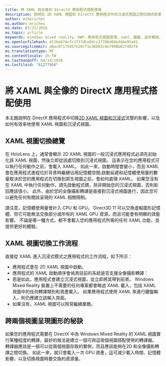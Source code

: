 ```yaml
---
title: 將 XAML 與全像的 DirectX 應用程式搭配使用
description: 說明在 2D XAML 視圖和 DirectX 應用程式中的沉浸式視圖之間切換的影響，以及如何有效率地使用 XAML 視圖和沉浸式視圖。
author: mikeriches
ms.author: mriches
ms.date: 03/21/2018
ms.topic: article
keywords: windows mixed reality，UWP，應用程式視圖管理，xaml，鍵盤，逐步解說，DirectX
ms.openlocfilehash: 4136e674cfc1737dba9dcc1f70bd68edd4e95a41
ms.sourcegitcommit: d6ac8f1f545fe20cf1e36b83c0e7998b82fd02f8
ms.translationtype: MT
ms.contentlocale: zh-TW
ms.lasthandoff: 04/14/2020
ms.locfileid: "81277956"
---
```

# <a name="using-xaml-with-holographic-directx-apps"></a>將 XAML 與全像的 DirectX 應用程式搭配使用

本主題說明在 DirectX 應用程式中切換[2D XAML 視圖和沉浸式](app-views.md)流覽的影響，以及如何有效率地使用 XAML 視圖和沉浸式視圖。

## <a name="xaml-view-switching-overview"></a>XAML 視圖切換總覽

在 HoloLens 上，通常會顯示 2D XAML 視圖的一般沉浸式應用程式必須先初始化該 XAML 視圖，然後立即從該處切換到沉浸式視圖。 這表示在您的應用程式可以執行任何動作之前，會載入 XAML。 如此一來，啟動時間會變小，而且 XAML 會在應用程式進程位於背景時繼續佔用記憶體空間;啟動延遲和記憶體使用量的數量取決於您的應用程式在切換到原生視圖之前，會如何處理 XAML。 如果您沒有在 XAML 中執行任何動作，請先啟動程式碼，除非開始您的沉浸式視圖，否則影回應該很小。 此外，由於您的全像攝影轉譯是直接對沉浸式視圖進行，因此您可以避免任何有關該呈現的 XAML 相關限制。

請注意，記憶體使用量會計入 CPU 和 GPU。 Direct3D 11 可以交換虛擬圖形記憶體，但它可能無法交換部分或所有的 XAML GPU 資源，而且可能會有明顯的效能影響。 不論是哪一種方式，都不會載入您的應用程式所需的任何 XAML 功能，並提供更好的體驗。

## <a name="xaml-view-switching-workflow"></a>XAML 視圖切換工作流程

直接從 XAML 進入沉浸式模式之應用程式的工作流程，如下所示：
* 應用程式會在 2D XAML 視圖中啟動。
* 應用程式的 XAML 啟動順序會偵測目前的系統是否支援全像攝影轉譯：
* 若是如此，應用程式會建立沉浸式視圖，並立即將其帶到前景。 Windows Mixed Reality 裝置上不需要的任何專案都會略過 XAML 載入，包括 XAML 視圖中的任何轉譯類別和資產載入。 如果應用程式使用 XAML 來進行鍵盤輸入，則仍應建立該輸入頁面。
* 如果沒有，XAML 視圖可以照常繼續業務。

## <a name="tip-for-rendering-graphics-across-both-views"></a>跨兩個視圖呈現圖形的秘訣

如果您的應用程式需要在 DirectX 中為 Windows Mixed Reality 的 XAML 視圖實行某種程度的轉譯，最好的做法是建立一個可與這兩個視圖搭配使用的轉譯器。 轉譯器應該是一個可以從兩個視圖存取的實例，而且應該能夠在2D 和全像攝影轉譯之間切換。 如此一來，就只會載入一次 GPU 資產，這可減少載入時間、記憶體影響，以及切換視圖時要交換的資源量。
